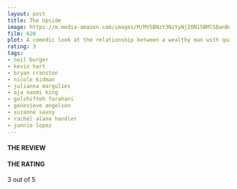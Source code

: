 ```yaml
---
layout: post
title: The Upside
image: https://m.media-amazon.com/images/M/MV5BNzY3NzYyNjI0N15BMl5BanBnXkFtZTgwNjYzMDc0NjM@._V1_UX182_CR0,0,182,268_AL_.jpg
film: 620
plot: A comedic look at the relationship between a wealthy man with quadriplegia and an unemployed man with a criminal record who's hired to help him.
rating: 3
tags:
- neil burger
- kevin hart
- bryan cranston
- nicole kidman
- julianna margulies
- aja naomi king
- golshifteh farahani
- genevieve angelson
- suzanne savoy
- rachel alana handler
- junnie lopez
---
```


#### THE REVIEW


#### THE RATING
3 out of 5